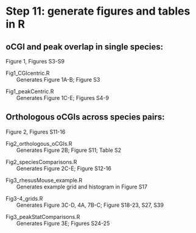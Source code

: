 # Step 11: generate figures and tables in R

## oCGI and peak overlap in single species:
Figure 1, Figures S3-S9  

Fig1_CGIcentric.R  
&emsp;&emsp;Generates Figure 1A-B; Figure S3  

Fig1_peakCentric.R  
&emsp;&emsp;Generates Figure 1C-E; Figures S4-9  

## Orthologous oCGIs across species pairs:
Figure 2, Figures S11-16  

Fig2_orthologous_oCGIs.R  
&emsp;&emsp;Generates Figure 2B; Figure S11; Table S2  

Fig2_speciesComparisons.R  
&emsp;&emsp;Generates Figure 2C-E; Figure S12-16  

Fig3_rhesusMouse_example.R  
&emsp;&emsp;Generates example grid and histogram in Figure S17  

Fig3-4_grids.R  
&emsp;&emsp;Generates Figure 3C-D, 4A, 7B-C; Figure S18-23, S27, S39  

Fig3_peakStatComparisons.R  
&emsp;&emsp;Generates Figure 3E; Figures S24-25  



